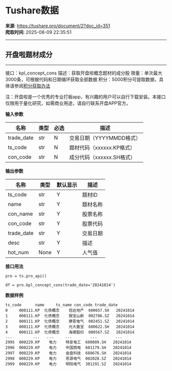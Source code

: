 # Tushare数据

**来源**: https://tushare.pro/document/2?doc_id=351  
**爬取时间**: 2025-08-09 22:35:51

---

## 开盘啦题材成分

---

接口：kpl\_concept\_cons
描述：获取开盘啦概念题材的成分股
限量：单次最大3000条，可根据代码和日期循环获取全部数据
积分：5000积分可提取数据，具体请参阅[积分获取办法](https://tushare.pro/document/1?doc_id=13)

注：开盘啦是一个优秀的专业打板app，有兴趣的用户可以自行下载安装。本接口仅限用于量化研究，如需商业用途，请自行联系开盘APP官方。

**输入参数**

| 名称 | 类型 | 必选 | 描述 |
| --- | --- | --- | --- |
| trade\_date | str | N | 交易日期（YYYYMMDD格式） |
| ts\_code | str | N | 题材代码（xxxxxx.KP格式） |
| con\_code | str | N | 成分代码（xxxxxx.SH格式） |

**输出参数**

| 名称 | 类型 | 默认显示 | 描述 |
| --- | --- | --- | --- |
| ts\_code | str | Y | 题材ID |
| name | str | Y | 题材名称 |
| con\_name | str | Y | 股票名称 |
| con\_code | str | Y | 股票代码 |
| trade\_date | str | Y | 交易日期 |
| desc | str | Y | 描述 |
| hot\_num | None | Y | 人气值 |

**接口用法**

```
pro = ts.pro_api()

df = pro.kpl_concept_cons(trade_date='20241014')
```

**数据样例**

```
ts_code      name     ts_name con_code trade_date
0     000111.KP  化债概念    信达地产  600657.SH   20241014
1     000111.KP  化债概念    银宝山新  002786.SZ   20241014
2     000111.KP  化债概念    摩恩电气  002451.SZ   20241014
3     000111.KP  化债概念    光大嘉宝  600622.SH   20241014
4     000111.KP  化债概念    海德股份  000567.SZ   20241014
...         ...   ...     ...        ...        ...
2995  000229.KP    电力    特变电工  600089.SH   20241014
2996  000229.KP    电力    中国西电  601179.SH   20241014
2997  000229.KP    电力    金盘科技  688676.SH   20241014
2998  000229.KP    电力    思源电气  002028.SZ   20241014
2999  000229.KP    电力    明阳电气  301291.SZ   20241014
```
